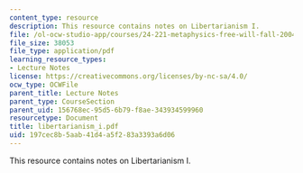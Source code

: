 ```yaml
---
content_type: resource
description: This resource contains notes on Libertarianism I.
file: /ol-ocw-studio-app/courses/24-221-metaphysics-free-will-fall-2004/197cec8b5aab41d4a5f283a3393a6d06_libertarianism_i.pdf
file_size: 38053
file_type: application/pdf
learning_resource_types:
- Lecture Notes
license: https://creativecommons.org/licenses/by-nc-sa/4.0/
ocw_type: OCWFile
parent_title: Lecture Notes
parent_type: CourseSection
parent_uid: 156768ec-95d5-6b79-f8ae-343934599960
resourcetype: Document
title: libertarianism_i.pdf
uid: 197cec8b-5aab-41d4-a5f2-83a3393a6d06
---
```

This resource contains notes on Libertarianism I.